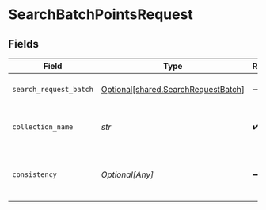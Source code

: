 # SearchBatchPointsRequest


## Fields

| Field                                                                            | Type                                                                             | Required                                                                         | Description                                                                      |
| -------------------------------------------------------------------------------- | -------------------------------------------------------------------------------- | -------------------------------------------------------------------------------- | -------------------------------------------------------------------------------- |
| `search_request_batch`                                                           | [Optional[shared.SearchRequestBatch]](../../models/shared/searchrequestbatch.md) | :heavy_minus_sign:                                                               | Search batch request                                                             |
| `collection_name`                                                                | *str*                                                                            | :heavy_check_mark:                                                               | Name of the collection to search in                                              |
| `consistency`                                                                    | *Optional[Any]*                                                                  | :heavy_minus_sign:                                                               | Define read consistency guarantees for the operation                             |
